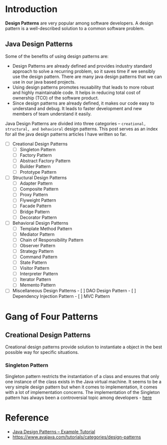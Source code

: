 

#   Introduction
**Design Patterns** are very popular among software developers. A design pattern is a well-described solution to a common software problem.

##  Java Design Patterns
Some of the benefits of using design patterns are:

-   Design Patterns are already defined and provides industry standard approach to solve a recurring problem, so it saves time if we sensibly use the design pattern. There are many java design patterns that we can use in our java based projects.
-   Using design patterns promotes reusability that leads to more robust and highly maintainable code. It helps in reducing total cost of ownership (TCO) of the software product.
-   Since design patterns are already defined, it makes our code easy to understand and debug. It leads to faster development and new members of team understand it easily.

Java Design Patterns are divided into three categories – `creational, structural, and behavioral` design patterns. This post serves as an index for all the java design patterns articles I have written so far.

- [ ] Creational Design Patterns
    - [ ]   Singleton Pattern
    - [ ]   Factory Pattern
    - [ ]   Abstract Factory Pattern
    - [ ]   Builder Pattern
    - [ ]   Prototype Pattern
- [ ] Structural Design Patterns
    - [ ]   Adapter Pattern
    - [ ]   Composite Pattern
    - [ ]   Proxy Pattern
    - [ ]   Flyweight Pattern
    - [ ]   Facade Pattern
    - [ ]   Bridge Pattern
    - [ ]   Decorator Pattern
- [ ]   Behavioral Design Patterns
    - [ ]   Template Method Pattern
    - [ ]   Mediator Pattern
    - [ ]   Chain of Responsibility Pattern
    - [ ]   Observer Pattern
    - [ ]   Strategy Pattern
    - [ ]   Command Pattern
    - [ ]   State Pattern
    - [ ]   Visitor Pattern
    - [ ]   Interpreter Pattern
    - [ ]   Iterator Pattern
    - [ ]   Memento Pattern
- [ ]    Miscellaneous Design Patterns
    - [ ]   DAO Design Pattern
    - [ ]   Dependency Injection Pattern
    - [ ]   MVC Pattern

# Gang of Four Patterns
##  Creational Design Patterns
Creational design patterns provide solution to instantiate a object in the best possible way for specific situations.

### Singleton Pattern
Singleton pattern restricts the instantiation of a class and ensures that only one instance of the class exists in the Java virtual machine. It seems to be a very simple design pattern but when it comes to implementation, it comes with a lot of implementation concerns. The implementation of the Singleton pattern has always been a controversial topic among developers - [here](../a.JavaPatterns/GangOfFour_Patterns/1a.SingletonPattern.md)






# Reference
- [Java Design Patterns – Example Tutorial](https://www.journaldev.com/1827/java-design-patterns-example-tutorial)
- https://www.avajava.com/tutorials/categories/design-patterns